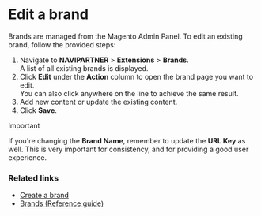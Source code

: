 # Edit a brand

Brands are managed from the Magento Admin Panel. To edit an existing brand, follow the provided steps:

1. Navigate to **NAVIPARTNER** > **Extensions** > **Brands**.          
   A list of all existing brands is displayed.
2. Click **Edit** under the **Action** column to open the brand page you want to edit.    
   You can also click anywhere on the line to achieve the same result.
3. Add new content or update the existing content.
4. Click **Save**.

> [!Important]
> If you're changing the **Brand Name**, remember to update the **URL Key** as well. This is very important for consistency, and for providing a good user experience.

### Related links

- [Create a brand](create_brand.md)
- [Brands (Reference guide)](../reference/brands_reference_table.md)